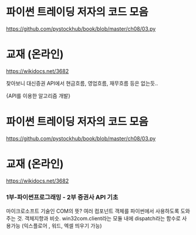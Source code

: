 # 파이썬 트레이딩 저자의 코드 모음
https://github.com/pystockhub/book/blob/master/ch08/03.py
# 교재 (온라인)
https://wikidocs.net/3682

찾아보니 대신증권 API에서 현금흐름, 영업흐름, 재무흐름 등은 없는듯..

{API를 이용한 알고리즘 개발}
# 파이썬 트레이딩 저자의 코드 모음
https://github.com/pystockhub/book/blob/master/ch08/03.py
# 교재 (온라인)
https://wikidocs.net/3682

### 1부-파이썬프로그래밍 - 2부 증권사 API 기초

마이크로소프트 기술인 COM의 뜻? 여러 컴포넌트 객체를 파이썬에서 사용하도록 도와주는 것. 객체지향과 비슷.
win32com.client라는 모듈 내에 dispatch라는 함수로 사용가능 (익스플로어 , 워드, 엑셀 띄우기 가능)


